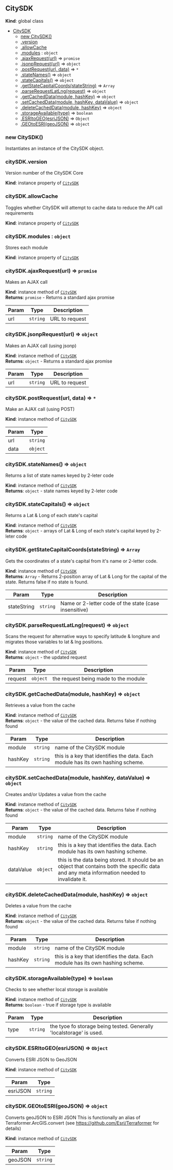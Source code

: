 <a name="CitySDK"></a>

## CitySDK
**Kind**: global class  

* [CitySDK](#CitySDK)
    * [new CitySDK()](#new_CitySDK_new)
    * [.version](#CitySDK+version)
    * [.allowCache](#CitySDK+allowCache)
    * [.modules](#CitySDK+modules) : <code>object</code>
    * [.ajaxRequest(url)](#CitySDK+ajaxRequest) ⇒ <code>promise</code>
    * [.jsonpRequest(url)](#CitySDK+jsonpRequest) ⇒ <code>object</code>
    * [.postRequest(url, data)](#CitySDK+postRequest) ⇒ <code>\*</code>
    * [.stateNames()](#CitySDK+stateNames) ⇒ <code>object</code>
    * [.stateCapitals()](#CitySDK+stateCapitals) ⇒ <code>object</code>
    * [.getStateCapitalCoords(stateString)](#CitySDK+getStateCapitalCoords) ⇒ <code>Array</code>
    * [.parseRequestLatLng(request)](#CitySDK+parseRequestLatLng) ⇒ <code>object</code>
    * [.getCachedData(module, hashKey)](#CitySDK+getCachedData) ⇒ <code>object</code>
    * [.setCachedData(module, hashKey, dataValue)](#CitySDK+setCachedData) ⇒ <code>object</code>
    * [.deleteCachedData(module, hashKey)](#CitySDK+deleteCachedData) ⇒ <code>object</code>
    * [.storageAvailable(type)](#CitySDK+storageAvailable) ⇒ <code>boolean</code>
    * [.ESRItoGEO(esriJSON)](#CitySDK+ESRItoGEO) ⇒ <code>Object</code>
    * [.GEOtoESRI(geoJSON)](#CitySDK+GEOtoESRI) ⇒ <code>object</code>

<a name="new_CitySDK_new"></a>

### new CitySDK()
Instantiates an instance of the CitySDK object.

<a name="CitySDK+version"></a>

### citySDK.version
Version number of the CitySDK Core

**Kind**: instance property of <code>[CitySDK](#CitySDK)</code>  
<a name="CitySDK+allowCache"></a>

### citySDK.allowCache
Toggles whether CitySDK will attempt to cache data to reduce the API call requirements

**Kind**: instance property of <code>[CitySDK](#CitySDK)</code>  
<a name="CitySDK+modules"></a>

### citySDK.modules : <code>object</code>
Stores each module

**Kind**: instance property of <code>[CitySDK](#CitySDK)</code>  
<a name="CitySDK+ajaxRequest"></a>

### citySDK.ajaxRequest(url) ⇒ <code>promise</code>
Makes an AJAX call

**Kind**: instance method of <code>[CitySDK](#CitySDK)</code>  
**Returns**: <code>promise</code> - Returns a standard ajax promise  

| Param | Type | Description |
| --- | --- | --- |
| url | <code>string</code> | URL to request |

<a name="CitySDK+jsonpRequest"></a>

### citySDK.jsonpRequest(url) ⇒ <code>object</code>
Makes an AJAX call (using jsonp)

**Kind**: instance method of <code>[CitySDK](#CitySDK)</code>  
**Returns**: <code>object</code> - Returns a standard ajax promise  

| Param | Type | Description |
| --- | --- | --- |
| url | <code>string</code> | URL to request |

<a name="CitySDK+postRequest"></a>

### citySDK.postRequest(url, data) ⇒ <code>\*</code>
Make an AJAX call (using POST)

**Kind**: instance method of <code>[CitySDK](#CitySDK)</code>  

| Param | Type |
| --- | --- |
| url | <code>string</code> | 
| data | <code>object</code> | 

<a name="CitySDK+stateNames"></a>

### citySDK.stateNames() ⇒ <code>object</code>
Returns a list of state names keyed by 2-leter code

**Kind**: instance method of <code>[CitySDK](#CitySDK)</code>  
**Returns**: <code>object</code> - state names keyed by 2-leter code  
<a name="CitySDK+stateCapitals"></a>

### citySDK.stateCapitals() ⇒ <code>object</code>
Returns a Lat & Long of each state's capital

**Kind**: instance method of <code>[CitySDK](#CitySDK)</code>  
**Returns**: <code>object</code> - arrays of Lat & Long of each state's capital keyed by 2-leter code  
<a name="CitySDK+getStateCapitalCoords"></a>

### citySDK.getStateCapitalCoords(stateString) ⇒ <code>Array</code>
Gets the coordinates of a state's capital from it's name or 2-letter code.

**Kind**: instance method of <code>[CitySDK](#CitySDK)</code>  
**Returns**: <code>Array</code> - Returns 2-position array of Lat & Long for the capital of the state. Returns false if no state is found.  

| Param | Type | Description |
| --- | --- | --- |
| stateString | <code>string</code> | Name or 2-letter code of the state (case insensitive) |

<a name="CitySDK+parseRequestLatLng"></a>

### citySDK.parseRequestLatLng(request) ⇒ <code>object</code>
Scans the request for alternative ways to specify latitude & longiture and migrates those variables to lat & lng positions.

**Kind**: instance method of <code>[CitySDK](#CitySDK)</code>  
**Returns**: <code>object</code> - the updated request  

| Param | Type | Description |
| --- | --- | --- |
| request | <code>object</code> | the request being made to the module |

<a name="CitySDK+getCachedData"></a>

### citySDK.getCachedData(module, hashKey) ⇒ <code>object</code>
Retrieves a value from the cache

**Kind**: instance method of <code>[CitySDK](#CitySDK)</code>  
**Returns**: <code>object</code> - the value of the cached data.  Returns false if nothing found  

| Param | Type | Description |
| --- | --- | --- |
| module | <code>string</code> | name of the CitySDK module |
| hashKey | <code>string</code> | this is a key that identifies the data. Each module has its own hashing scheme. |

<a name="CitySDK+setCachedData"></a>

### citySDK.setCachedData(module, hashKey, dataValue) ⇒ <code>object</code>
Creates and/or Updates a value from the cache

**Kind**: instance method of <code>[CitySDK](#CitySDK)</code>  
**Returns**: <code>object</code> - the value of the cached data.  Returns false if nothing found  

| Param | Type | Description |
| --- | --- | --- |
| module | <code>string</code> | name of the CitySDK module |
| hashKey | <code>string</code> | this is a key that identifies the data. Each module has its own hashing scheme. |
| dataValue | <code>object</code> | this is the data being stored.  It should be an object that contains both the specific data and any meta information needed to invalidate it. |

<a name="CitySDK+deleteCachedData"></a>

### citySDK.deleteCachedData(module, hashKey) ⇒ <code>object</code>
Deletes a value from the cache

**Kind**: instance method of <code>[CitySDK](#CitySDK)</code>  
**Returns**: <code>object</code> - the value of the cached data.  Returns false if nothing found  

| Param | Type | Description |
| --- | --- | --- |
| module | <code>string</code> | name of the CitySDK module |
| hashKey | <code>string</code> | this is a key that identifies the data. Each module has its own hashing scheme. |

<a name="CitySDK+storageAvailable"></a>

### citySDK.storageAvailable(type) ⇒ <code>boolean</code>
Checks to see whether local storage is available

**Kind**: instance method of <code>[CitySDK](#CitySDK)</code>  
**Returns**: <code>boolean</code> - true if storage type is available  

| Param | Type | Description |
| --- | --- | --- |
| type | <code>string</code> | the tyoe fo storage being tested. Generally 'localstorage' is used. |

<a name="CitySDK+ESRItoGEO"></a>

### citySDK.ESRItoGEO(esriJSON) ⇒ <code>Object</code>
Converts ESRI JSON to GeoJSON

**Kind**: instance method of <code>[CitySDK](#CitySDK)</code>  

| Param | Type |
| --- | --- |
| esriJSON | <code>string</code> | 

<a name="CitySDK+GEOtoESRI"></a>

### citySDK.GEOtoESRI(geoJSON) ⇒ <code>object</code>
Converts geoJSON to ESRI JSONThis is functionally an alias of Terraformer.ArcGIS.convert (see https://github.com/Esri/Terraformer for details)

**Kind**: instance method of <code>[CitySDK](#CitySDK)</code>  

| Param | Type |
| --- | --- |
| geoJSON | <code>string</code> | 


